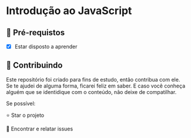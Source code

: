 <h1>Introdução ao JavaScript</h1>


<h2>
🛑 Pré-requistos
</h2>

- [x] Estar disposto a aprender


<h2> 🤝 Contribuindo </h2>

Este repositório foi criado para fins de estudo, então contribua com ele.<br>
Se te ajudei de alguma forma, ficarei feliz em saber. E caso você conheça alguém que se identidique com o conteúdo, não deixe de compatilhar.

Se possível:

⭐️  Star o projeto

🐛 Encontrar e relatar issues
